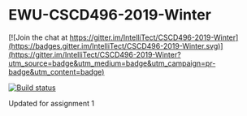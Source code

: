 # EWU-CSCD496-2019-Winter

[![Join the chat at https://gitter.im/IntelliTect/CSCD496-2019-Winter](https://badges.gitter.im/IntelliTect/CSCD496-2019-Winter.svg)](https://gitter.im/IntelliTect/CSCD496-2019-Winter?utm_source=badge&utm_medium=badge&utm_campaign=pr-badge&utm_content=badge)

[![Build status](https://dev.azure.com/rbrintont823/SecretSanta/_apis/build/status/SecretSanta-Azure%20Web%20App%20for%20ASP.NET-CI)](https://dev.azure.com/rbrintont823/SecretSanta/_build/latest?definitionId=2)



Updated for assignment 1
